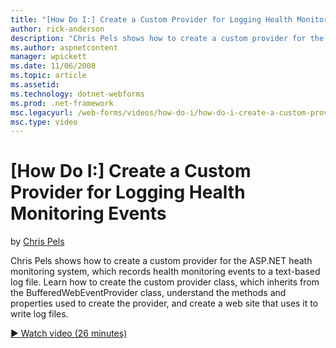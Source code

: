 ```yaml
---
title: "[How Do I:] Create a Custom Provider for Logging Health Monitoring Events | Microsoft Docs"
author: rick-anderson
description: "Chris Pels shows how to create a custom provider for the ASP.NET heath monitoring system, which records health monitoring events to a text-based log file. Le..."
ms.author: aspnetcontent
manager: wpickett
ms.date: 11/06/2008
ms.topic: article
ms.assetid: 
ms.technology: dotnet-webforms
ms.prod: .net-framework
msc.legacyurl: /web-forms/videos/how-do-i/how-do-i-create-a-custom-provider-for-logging-health-monitoring-events
msc.type: video
---
```

[How Do I:] Create a Custom Provider for Logging Health Monitoring Events
====================
by [Chris Pels](https://twitter.com/chrispels)

Chris Pels shows how to create a custom provider for the ASP.NET heath monitoring system, which records health monitoring events to a text-based log file. Learn how to create the custom provider class, which inherits from the BufferedWebEventProvider class, understand the methods and properties used to create the provider, and create a web site that uses it to write log files.

[&#9654; Watch video (26 minutes)](https://channel9.msdn.com/Blogs/ASP-NET-Site-Videos/how-do-i-create-a-custom-provider-for-logging-health-monitoring-events)